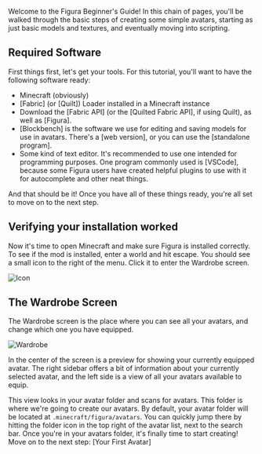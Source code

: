 Welcome to the Figura Beginner's Guide! In this chain of pages, you'll be walked through the basic steps of creating some simple avatars, starting as just basic models and textures, and eventually moving into scripting.

## Required Software
First things first, let's get your tools. For this tutorial, you'll want to have the following software ready:
- Minecraft (obviously)
- [Fabric] (or [Quilt]) Loader installed in a Minecraft instance
- Download the [Fabric API] (or the [Quilted Fabric API], if using Quilt), as well as [Figura].
- [Blockbench] is the software we use for editing and saving models for use in avatars. There's a [web version], or you can use the [standalone program].
- Some kind of text editor. It's recommended to use one intended for programming purposes. One program commonly used is [VSCode], because some Figura users have created helpful plugins to use with it for autocomplete and other neat things.

And that should be it! Once you have all of these things ready, you're all set to move on to the next step.

## Verifying your installation worked
Now it's time to open Minecraft and make sure Figura is installed correctly. To see if the mod is installed, enter a world and hit escape. You should see a small icon to the right of the menu. Click it to enter the Wardrobe screen.

![Icon](https://user-images.githubusercontent.com/83429328/184430698-0404f478-57a5-4837-a78b-08607d8320c7.PNG)

## The Wardrobe Screen
The Wardrobe screen is the place where you can see all your avatars, and change which one you have equipped.

![Wardrobe](https://user-images.githubusercontent.com/83429328/184431499-34b7c756-d246-4a46-be13-b2bd544e3a2d.png)

In the center of the screen is a preview for showing your currently equipped avatar. The right sidebar offers a bit of information about your currently selected avatar, and the left side is a view of all your avatars available to equip.

This view looks in your avatar folder and scans for avatars. This folder is where we're going to create our avatars. By default, your avatar folder will be located at `.minecraft/figura/avatars`. You can quickly jump there by hitting the folder icon in the top right of the avatar list, next to the search bar. Once you're in your avatars folder, it's finally time to start creating! Move on to the next step: [Your First Avatar]
